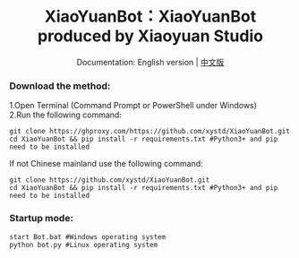 <div align="center">
<h1>XiaoYuanBot：XiaoYuanBot produced by Xiaoyuan Studio</h1>

Documentation: English version | [中文版](https://github.com/xystd/XiaoYuanBot/blob/master/README.md)
</div>

### Download the method:
1.Open Terminal (Command Prompt or PowerShell under Windows)\
2.Run the following command:
```
git clone https://ghproxy.com/https://github.com/xystd/XiaoYuanBot.git
cd XiaoYuanBot && pip install -r requirements.txt #Python3+ and pip need to be installed
```
If not Chinese mainland use the following command:
```
git clone https://github.com/xystd/XiaoYuanBot.git
cd XiaoYuanBot && pip install -r requirements.txt #Python3+ and pip need to be installed
```
### Startup mode:
```
start Bot.bat #Windows operating system
python bot.py #Linux operating system
```
